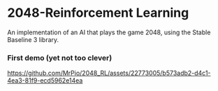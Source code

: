 # 2048-Reinforcement Learning
An implementation of an AI that plays the game 2048, using the Stable Baseline 3 library. 

### First demo (yet not too clever)

https://github.com/MrPio/2048_RL/assets/22773005/b573adb2-d4c1-4ea3-81f9-ecd5962e14ea
